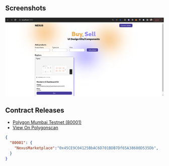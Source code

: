 
## Screenshots

![home](./screenshots/home.png)


## Contract Releases

- [Polygon Mumbai Testnet (80001)](https://mumbai.polygonscan.com)
- [View On Polygonscan](https://mumbai.polygonscan.com)

```json
{
  "80001": {
    "NexusMarketplace":"0x45CE9C04125BbAC6D701BDB7Df65A38680D535Db",
  }
}
```
